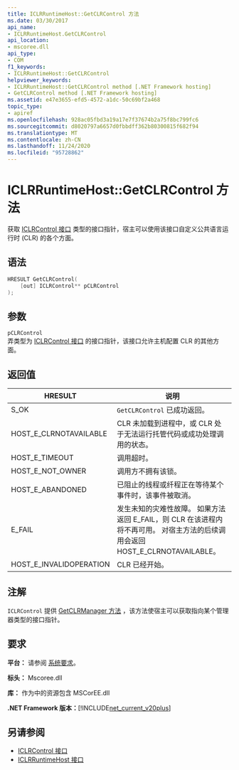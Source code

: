 ```yaml
---
title: ICLRRuntimeHost::GetCLRControl 方法
ms.date: 03/30/2017
api_name:
- ICLRRuntimeHost.GetCLRControl
api_location:
- mscoree.dll
api_type:
- COM
f1_keywords:
- ICLRRuntimeHost::GetCLRControl
helpviewer_keywords:
- ICLRRuntimeHost::GetCLRControl method [.NET Framework hosting]
- GetCLRControl method [.NET Framework hosting]
ms.assetid: e47e3655-efd5-4572-a1dc-50c69bf2a468
topic_type:
- apiref
ms.openlocfilehash: 928ac05fbd3a19a17e7f37674b2a75f8bc799fc6
ms.sourcegitcommit: d8020797a6657d0fbbdff362b80300815f682f94
ms.translationtype: MT
ms.contentlocale: zh-CN
ms.lasthandoff: 11/24/2020
ms.locfileid: "95728862"
---
```

# <a name="iclrruntimehostgetclrcontrol-method"></a>ICLRRuntimeHost::GetCLRControl 方法

获取 [ICLRControl 接口](iclrcontrol-interface.md) 类型的接口指针，宿主可以使用该接口自定义公共语言运行时 (CLR) 的各个方面。  
  
## <a name="syntax"></a>语法  
  
```cpp  
HRESULT GetCLRControl(  
    [out] ICLRControl** pCLRControl  
);  
```  
  
## <a name="parameters"></a>参数  

 `pCLRControl`  
 弄类型为 [ICLRControl 接口](iclrcontrol-interface.md) 的接口指针，该接口允许主机配置 CLR 的其他方面。  
  
## <a name="return-value"></a>返回值  
  
|HRESULT|说明|  
|-------------|-----------------|  
|S_OK|`GetCLRControl` 已成功返回。|  
|HOST_E_CLRNOTAVAILABLE|CLR 未加载到进程中，或 CLR 处于无法运行托管代码或成功处理调用的状态。|  
|HOST_E_TIMEOUT|调用超时。|  
|HOST_E_NOT_OWNER|调用方不拥有该锁。|  
|HOST_E_ABANDONED|已阻止的线程或纤程正在等待某个事件时，该事件被取消。|  
|E_FAIL|发生未知的灾难性故障。 如果方法返回 E_FAIL，则 CLR 在该进程内将不再可用。 对宿主方法的后续调用会返回 HOST_E_CLRNOTAVAILABLE。|  
|HOST_E_INVALIDOPERATION|CLR 已经开始。|  
  
## <a name="remarks"></a>注解  

 `ICLRControl` 提供 [GetCLRManager 方法](iclrcontrol-getclrmanager-method.md) ，该方法使宿主可以获取指向某个管理器类型的接口指针。  
  
## <a name="requirements"></a>要求  

 **平台：** 请参阅 [系统要求](../../get-started/system-requirements.md)。  
  
 **标头：** Mscoree.dll  
  
 **库：** 作为中的资源包含 MSCorEE.dll  
  
 **.NET Framework 版本：**[!INCLUDE[net_current_v20plus](../../../../includes/net-current-v20plus-md.md)]  
  
## <a name="see-also"></a>另请参阅

- [ICLRControl 接口](iclrcontrol-interface.md)
- [ICLRRuntimeHost 接口](iclrruntimehost-interface.md)
